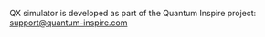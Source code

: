 QX simulator is developed as part of the Quantum Inspire project:
[support@quantum-inspire.com](mailto:"support@quantum-inspire.com")
